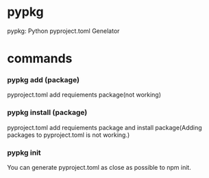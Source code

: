# pypkg
pypkg: Python pyproject.toml Genelator
# commands
### pypkg add (package)
pyproject.toml add requiements package(not working)
### pypkg install (package)
pyproject.toml add requiements package and install package(Adding packages to pyproject.toml is not working.)
### pypkg init
You can generate pyproject.toml as close as possible to npm init.
